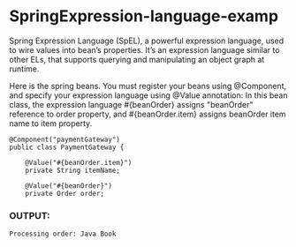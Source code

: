 # SpringExpression-language-examp
Spring Expression Language (SpEL), a powerful expression language, used to wire values into bean’s properties. It’s an expression language similar to other ELs, that supports querying and manipulating an object graph at runtime.

Here is the spring beans. You must register your beans using @Component, and specify your expression language using @Value annotation:
In this bean class, the expression language #{beanOrder} assigns "beanOrder" reference to order property, and #{beanOrder.item} assigns beanOrder item name to item property.

```
@Component("paymentGateway")
public class PaymentGateway {

    @Value("#{beanOrder.item}")
    private String itemName;

    @Value("#{beanOrder}")
    private Order order;

```
### OUTPUT:
```
Processing order: Java Book
```
